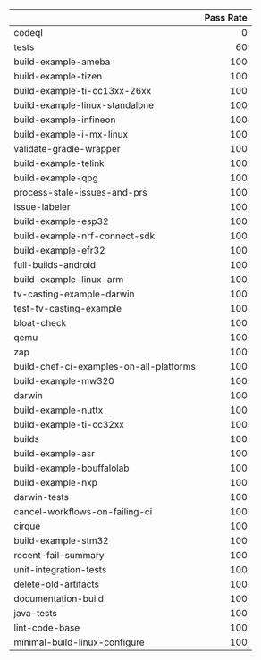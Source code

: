 |                                         |   Pass Rate |
|:----------------------------------------|------------:|
| codeql                                  |           0 |
| tests                                   |          60 |
| build-example-ameba                     |         100 |
| build-example-tizen                     |         100 |
| build-example-ti-cc13xx-26xx            |         100 |
| build-example-linux-standalone          |         100 |
| build-example-infineon                  |         100 |
| build-example-i-mx-linux                |         100 |
| validate-gradle-wrapper                 |         100 |
| build-example-telink                    |         100 |
| build-example-qpg                       |         100 |
| process-stale-issues-and-prs            |         100 |
| issue-labeler                           |         100 |
| build-example-esp32                     |         100 |
| build-example-nrf-connect-sdk           |         100 |
| build-example-efr32                     |         100 |
| full-builds-android                     |         100 |
| build-example-linux-arm                 |         100 |
| tv-casting-example-darwin               |         100 |
| test-tv-casting-example                 |         100 |
| bloat-check                             |         100 |
| qemu                                    |         100 |
| zap                                     |         100 |
| build-chef-ci-examples-on-all-platforms |         100 |
| build-example-mw320                     |         100 |
| darwin                                  |         100 |
| build-example-nuttx                     |         100 |
| build-example-ti-cc32xx                 |         100 |
| builds                                  |         100 |
| build-example-asr                       |         100 |
| build-example-bouffalolab               |         100 |
| build-example-nxp                       |         100 |
| darwin-tests                            |         100 |
| cancel-workflows-on-failing-ci          |         100 |
| cirque                                  |         100 |
| build-example-stm32                     |         100 |
| recent-fail-summary                     |         100 |
| unit-integration-tests                  |         100 |
| delete-old-artifacts                    |         100 |
| documentation-build                     |         100 |
| java-tests                              |         100 |
| lint-code-base                          |         100 |
| minimal-build-linux-configure           |         100 |